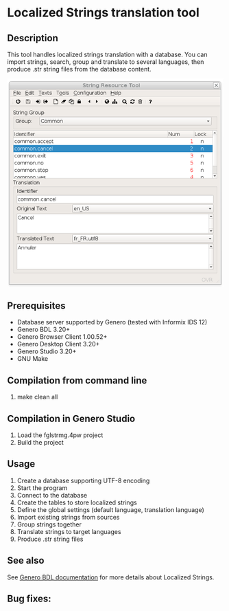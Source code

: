 # Localized Strings translation tool

## Description

This tool handles localized strings translation with a database.
You can import strings, search, group and translate to several languages,
then produce .str string files from the database content.

![Genero FGL Localized String Editor (GDC)](https://github.com/FourjsGenero/tool_fglstrmg/raw/master/docs/fglstrmg-screen-001.png)

## Prerequisites

* Database server supported by Genero (tested with Informix IDS 12)
* Genero BDL 3.20+
* Genero Browser Client 1.00.52+
* Genero Desktop Client 3.20+
* Genero Studio 3.20+
* GNU Make

## Compilation from command line

1. make clean all

## Compilation in Genero Studio

1. Load the fglstrmg.4pw project
2. Build the project

## Usage

1. Create a database supporting UTF-8 encoding
1. Start the program
2. Connect to the database
3. Create the tables to store localized strings
4. Define the global settings (default language, translation language)
5. Import existing strings from sources
6. Group strings together
7. Translate strings to target languages
8. Produce .str string files

## See also

See [Genero BDL documentation](http://www.4js.com/download/documentation) for more details about
Localized Strings.


## Bug fixes:


